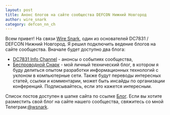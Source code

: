 ```yaml
---
layout: post
title: Анонс блогов на сайте сообщества DEFCON Нижний Новгород
author: wire_snark
category: defcon_nn_ch
---
```


Всем привет! На связи [Wire Snark](https://t.me/wsnark), один из основателей DC7831 / DEFCON Нижний Новгород. Я решил подключить ведение блогов на сайте сообщества. Вначале будет доступно два блога:
- [DC7831 Info Channel](https://t.me/defcon_nn_ch) - анонсы о событиях сообщества,
- [Беспроводной Снарк](https://t.me/wireless_snark) - мой личный технический блог, в котором я буду делиться опытом разработки информационных технологий с уклоном в компьютерные сети. Также будут переводы интересных статей, ссылки и комментарии, может быть инсайды по организации конференций. Подписывайтесь, если это кажется интересным.

Список постов доступен в шапке сайта по ссылке [Блог](https://defcon-nn.ru/blog.html). Если вы хотите разместить свой блог на сайте нашего сообщества, свяжитесь со мной <span class="inline_icon icon-telegram">Телеграм:</span>[@wsnark](https://t.me/wsnark).
